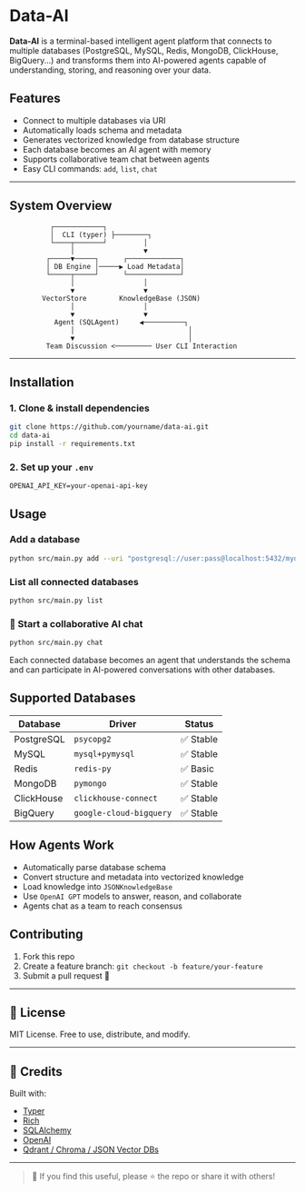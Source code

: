# Data-AI

**Data-AI** is a terminal-based intelligent agent platform that connects to multiple databases (PostgreSQL, MySQL, Redis, MongoDB, ClickHouse, BigQuery...) and transforms them into AI-powered agents capable of understanding, storing, and reasoning over your data.

## Features

- Connect to multiple databases via URI
- Automatically loads schema and metadata
- Generates vectorized knowledge from database structure
- Each database becomes an AI agent with memory
- Supports collaborative team chat between agents
- Easy CLI commands: `add`, `list`, `chat`

---

## System Overview

```
          ┌────────────┐
          │  CLI (typer) ├────────┐
          └────┬───────┘         │
               │                 ▼
         ┌─────▼─────┐      ┌─────────────┐
         │ DB Engine │─────▶ Load Metadata│
         └─────┬─────┘      └─────────────┘
               │                 │
               ▼                 ▼
        VectorStore        KnowledgeBase (JSON)
               │                 │
               ▼                 ▼
           Agent (SQLAgent)     ◀──────────┐
               │                            │
               ▼                            │
         Team Discussion <───────── User CLI Interaction
```

---

## Installation

### 1. Clone & install dependencies
```bash
git clone https://github.com/yourname/data-ai.git
cd data-ai
pip install -r requirements.txt
```

### 2. Set up your `.env`
```env
OPENAI_API_KEY=your-openai-api-key
```


## Usage

### Add a database
```bash
python src/main.py add --uri "postgresql://user:pass@localhost:5432/mydb"
```

### List all connected databases
```bash
python src/main.py list
```

### 💬 Start a collaborative AI chat
```bash
python src/main.py chat
```

Each connected database becomes an agent that understands the schema and can participate in AI-powered conversations with other databases.


## Supported Databases

| Database     | Driver                  | Status     |
|--------------|--------------------------|------------|
| PostgreSQL   | `psycopg2`               | ✅ Stable  |
| MySQL        | `mysql+pymysql`          | ✅ Stable  |
| Redis        | `redis-py`               | ✅ Basic   |
| MongoDB      | `pymongo`                | ✅ Stable  |
| ClickHouse   | `clickhouse-connect`     | ✅ Stable  |
| BigQuery     | `google-cloud-bigquery`  | ✅ Stable  |

## How Agents Work

- Automatically parse database schema
- Convert structure and metadata into vectorized knowledge
- Load knowledge into `JSONKnowledgeBase`
- Use `OpenAI GPT` models to answer, reason, and collaborate
- Agents chat as a team to reach consensus

## Contributing

1. Fork this repo
2. Create a feature branch: `git checkout -b feature/your-feature`
3. Submit a pull request 🙌

---

## 📄 License

MIT License. Free to use, distribute, and modify.

---

## 🙏 Credits

Built with:
- [Typer](https://github.com/tiangolo/typer)
- [Rich](https://github.com/Textualize/rich)
- [SQLAlchemy](https://www.sqlalchemy.org/)
- [OpenAI](https://platform.openai.com/)
- [Qdrant / Chroma / JSON Vector DBs](https://qdrant.tech/)

---

> 💫 If you find this useful, please ⭐ the repo or share it with others!
